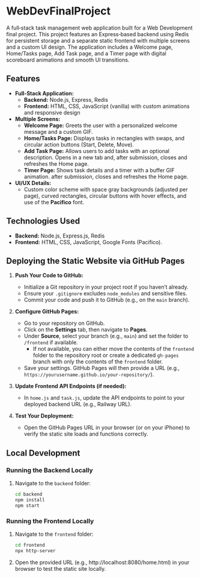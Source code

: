 # WebDevFinalProject

A full‑stack task management web application built for a Web Development final project. This project features an Express‑based backend using Redis for persistent storage and a separate static frontend with multiple screens and a custom UI design. The application includes a Welcome page, Home/Tasks page, Add Task page, and a Timer page with digital scoreboard animations and smooth UI transitions.

## Features

- **Full‑Stack Application:**  
  - **Backend:** Node.js, Express, Redis  
  - **Frontend:** HTML, CSS, JavaScript (vanilla) with custom animations and responsive design
- **Multiple Screens:**
  - **Welcome Page:** Greets the user with a personalized welcome message and a custom GIF.
  - **Home/Tasks Page:** Displays tasks in rectangles with swaps, and circular action buttons (Start, Delete, Move).
  - **Add Task Page:** Allows users to add tasks with an optional description. Opens in a new tab and, after submission, closes and refreshes the Home page.
  - **Timer Page:** Shows task details and a timer with a buffer GIF animation. after submission, closes and refreshes the Home page.
- **UI/UX Details:**
  - Custom color scheme with space gray backgrounds (adjusted per page), curved rectangles, circular buttons with hover effects, and use of the **Pacifico** font.
  
## Technologies Used

- **Backend:** Node.js, Express.js, Redis  
- **Frontend:** HTML, CSS, JavaScript, Google Fonts (Pacifico).


## Deploying the Static Website via GitHub Pages

1. **Push Your Code to GitHub:**
   - Initialize a Git repository in your project root if you haven’t already.
   - Ensure your `.gitignore` excludes `node_modules` and sensitive files.
   - Commit your code and push it to GitHub (e.g., on the `main` branch).

2. **Configure GitHub Pages:**
   - Go to your repository on GitHub.
   - Click on the **Settings** tab, then navigate to **Pages**.
   - Under **Source**, select your branch (e.g., `main`) and set the folder to `/frontend` if available.
     - If not available, you can either move the contents of the `frontend` folder to the repository root or create a dedicated `gh-pages` branch with only the contents of the `frontend` folder.
   - Save your settings. GitHub Pages will then provide a URL (e.g., `https://yourusername.github.io/your-repository/`).

3. **Update Frontend API Endpoints (if needed):**
   - In `home.js` and `task.js`, update the API endpoints to point to your deployed backend URL (e.g., Railway URL).

4. **Test Your Deployment:**
   - Open the GitHub Pages URL in your browser (or on your iPhone) to verify the static site loads and functions correctly.

## Local Development

### Running the Backend Locally
1. Navigate to the `backend` folder:
   ```bash
   cd backend
   npm install
   npm start

### Running the Frontend Locally
1. Navigate to the `frontend` folder:
   ```bash
   cd frontend
   npx http-server

2. Open the provided URL (e.g., http://localhost:8080/home.html) in your browser to test the static site locally.

